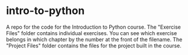 # intro-to-python
A repo for the code for the Introduction to Python course. The "Exercise Files" folder contains individual exercises. You can see which exercise belongs in which chapter by the number at the front of the filename. The "Project Files" folder contains the files for the project built in the course.
